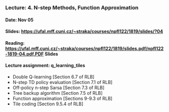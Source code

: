 ### Lecture: 4. N-step Methods, Function Approximation
#### Date: Nov 05
#### Slides: https://ufal.mff.cuni.cz/~straka/courses/npfl122/1819/slides/?04
#### Reading: https://ufal.mff.cuni.cz/~straka/courses/npfl122/1819/slides.pdf/npfl122-1819-04.pdf,PDF Slides
#### Lecture assignment: q_learning_tiles

- Double Q-learning [Section 6.7 of RLB]
- N-step TD policy evaluation [Section 7.1 of RLB]
- Off-policy n-step Sarsa [Section 7.3 of RLB]
- Tree backup algorithm [Section 7.5 of RLB]
- Function approximation [Sections 9-9.3 of RLB]
- Tile coding [Section 9.5.4 of RLB]

